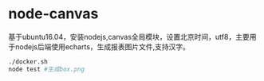 # node-canvas
基于ubuntu16.04，安装nodejs,canvas全局模块，设置北京时间，utf8，主要用于nodejs后端使用echarts，生成报表图片文件,支持汉字。

~~~bash
./docker.sh
node test #生成box.png

~~~

